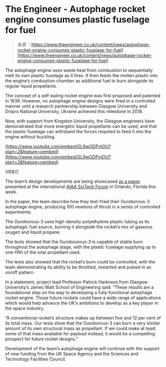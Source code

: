 <!--yml
category: 未分类
date: 2024-05-27 14:43:19
-->

# The Engineer - Autophage rocket engine consumes plastic fuselage for fuel

> 来源：[https://www.theengineer.co.uk/content/news/autophage-rocket-engine-consumes-plastic-fuselage-for-fuel](https://www.theengineer.co.uk/content/news/autophage-rocket-engine-consumes-plastic-fuselage-for-fuel)

The autophage engine uses waste heat from combustion to sequentially melt its own plastic fuselage as it fires. It then feeds the molten plastic into the engine’s combustion chamber as additional fuel to burn alongside its regular liquid propellants.

The concept of a self-eating rocket engine was first proposed and patented in 1938\. However, no autophage engine designs were fired in a controlled manner until a research partnership between Glasgow University and Dnipro National University, Ukraine achieved this milestone in 2018.

Now, with support from Kingston University, the Glasgow engineers have demonstrated that more energetic liquid propellants can be used, and that the plastic fuselage can withstand the forces required to feed it into the engine without buckling.

[https://www.youtube.com/embed/GL9wODPvtDU?start=2&feature=oembed](https://www.youtube.com/embed/GL9wODPvtDU?start=2&feature=oembed)

VIDEO

The team’s design developments are being showcased [as a paper](https://arc.aiaa.org/doi/abs/10.2514/6.2024-1604#:~:text=This%20paper%20discusses%20the%20design,fraction%20of%20the%20launch%20vehicle.) presented at the international [AIAA SciTech Forum](https://www.aiaa.org/SciTech) in Orlando, Florida this week.

In the paper, the team describe how they test-fired their Ouroborous-3 autophage engine, producing 100 newtons of thrust in a series of controlled experiments.

The Ouroborous-3 uses high-density polyethylene plastic tubing as its autophagic fuel source, burning it alongside the rocket’s mix of gaseous oxygen and liquid propane.

The tests showed that the Ourobourous-3 is capable of stable burn throughout the autophage stage, with the plastic fuselage supplying up to one-fifth of the total propellant used.

The tests also showed that the rocket’s burn could be controlled, with the team demonstrating its ability to be throttled, restarted and pulsed in an on/off pattern.

In a statement, project lead Professor Patrick Harkness from Glasgow University’s James Watt School of Engineering said: “These results are a foundational step on the way to developing a fully-functional autophage rocket engine. Those future rockets could have a wide range of applications which would help advance the UK’s ambitions to develop as a key player in the space industry.

“A conventional rocket’s structure makes up between five and 12 per cent of its total mass. Our tests show that the Ouroborous-3 can burn a very similar amount of its own structural mass as propellant. If we could make at least some of that mass available for payload instead, it would be a compelling prospect for future rocket designs.”

Development of the team’s autophage engine will continue with the support of new funding from the UK Space Agency and the Sciences and Technology Facilities Council.